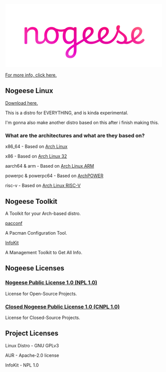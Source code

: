 ![Nogeese Logo](https://raw.githubusercontent.com/nogeese-org/.github/main/logo/nogeese-logo.png)

[For more info, click here.](https://github.com/leon8326-nogeese/leon8326-nogeese)
## Nogeese Linux
[Download here.](https://archive.leon8326.org/?dir=docs%2Fiso)

This is a distro for EVERYTHING, and is kinda experimental.

I'm gonna also make another distro based on this after i finish making this.
### What are the architectures and what are they based on?

x86_64 - Based on [Arch Linux](https://archlinux.org)

x86 - Based on [Arch Linux 32](https://archlinux32.org)

aarch64 & arm - Based on [Arch Linux ARM](https://archlinuxarm.org)

powerpc & powerpc64 - Based on [ArchPOWER](https://archlinuxpower.org)

risc-v - Based on [Arch Linux RISC-V](https://archriscv.felixc.at/)
## Nogeese Toolkit
A Toolkit for your Arch-based distro.

[pacconf](https://github.com/leon8326-nogeese/pacconf)

A Pacman Configuration Tool.

[InfoKit](https://github.com/leon8326-nogeese/InfoKit)

A Management Toolkit to Get All Info.

## Nogeese Licenses
### [Nogeese Public License 1.0 (NPL 1.0)](https://github.com/leon8326-nogeese/License)
License for Open-Source Projects.

### [Closed Nogeese Public License 1.0 (CNPL 1.0)](https://github.com/leon8326-nogeese/License)
License for Closed-Source Projects.


## Project Licenses
Linux Distro - GNU GPLv3

AUR - Apache-2.0 license

InfoKit - NPL 1.0


